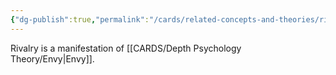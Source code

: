 ```yaml
---
{"dg-publish":true,"permalink":"/cards/related-concepts-and-theories/rival/","noteIcon":"1","created":"2023-01-18T15:00:21.703+01:00","updated":"2023-01-18T15:08:01.483+01:00"}
---
```



Rivalry is a manifestation of [[CARDS/Depth Psychology Theory/Envy\|Envy]]. 

